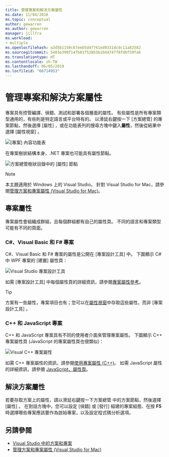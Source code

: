 ```yaml
---
title: 管理專案和解決方案屬性
ms.date: 11/04/2016
ms.topic: conceptual
author: gewarren
ms.author: gewarren
manager: jillfra
ms.workload:
- multiple
ms.openlocfilehash: a3d5b1150c67eeb5d47741ed9331dcdc11a82582
ms.sourcegitcommit: 5483e399f14fb01f528b3b194474778fd6f59fa6
ms.translationtype: HT
ms.contentlocale: zh-TW
ms.lasthandoff: 06/05/2019
ms.locfileid: "66714953"
---
```

# <a name="manage-project-and-solution-properties"></a>管理專案和解決方案屬性

專案具有控管編譯、偵錯、測試和部署各個層面的屬性。 有些屬性是所有專案類型通用的，有些則是特定語言或平台特有的。 以滑鼠右鍵按一下 [方案總管]  的專案節點，然後選擇 [屬性]  ，或在功能表列的搜尋方塊中鍵入**屬性**，然後從結果中選擇 [屬性視窗]  。

![[專案] 內容功能表](../ide/media/vs2015_proj_prop_menu.gif)

在專案樹狀結構本身，.NET 專案也可能具有屬性節點。

![方案總管樹狀目錄中的 [屬性] 節點](../ide/media/vs2015_props_se.png)

> [!NOTE]
> 本主題適用於 Windows 上的 Visual Studio。 針對 Visual Studio for Mac，請參閱[管理方案和專案屬性 (Visual Studio for Mac)](/visualstudio/mac/managing-solutions-and-project-properties)。

## <a name="project-properties"></a>專案屬性

專案屬性會組織成群組，且每個群組都有自己的屬性頁。 不同的語言和專案類型可能有不同的頁面。

### <a name="c-visual-basic-and-f-projects"></a>C#、Visual Basic 和 F# 專案

C#、Visual Basic 和 F# 專案的屬性是公開在 [專案設計工具]  中。 下圖顯示 C# 中 WPF 專案的 [建置]  屬性頁：

![Visual Studio 專案設計工具](../ide/media/vs2015_proppage_build.png)

如需 [專案設計工具]  中每個屬性頁的詳細資訊，請參閱[專案屬性參考](../ide/reference/project-properties-reference.md)。

> [!TIP]
> 方案有一些屬性，專案項目也有；您可以在[屬性視窗](../ide/reference/properties-window.md)中存取這些屬性，而非 [專案設計工具]  。

### <a name="c-and-javascript-projects"></a>C++ 和 JavaScript 專案

C++ 和 JavaScript 專案具有不同的使用者介面來管理專案屬性。 下圖顯示 C++ 專案屬性頁 (JavaScript 的專案屬性頁也很類似)：

![Visual C&#43;&#43; 專案屬性](../ide/media/vs2015_projprops_cpp.png)

如需 C++ 專案屬性的資訊，請參閱[使用專案屬性 (C++)](/cpp/build/working-with-project-properties)。 如需 JavaScript 屬性的詳細資訊，請參閱 [JavaScript、屬性頁](../ide/reference/property-pages-javascript.md)。

## <a name="solution-properties"></a>解決方案屬性

若要存取方案上的屬性，請以滑鼠右鍵按一下方案總管  中的方案節點，然後選擇 [屬性]  。 在對話方塊中，您可以設定 [偵錯]  或 [發行]  組建的專案組態、在按 **F5** 時選擇哪些專案應該要作為啟始專案，以及設定程式碼分析選項。

## <a name="see-also"></a>另請參閱

- [Visual Studio 中的方案和專案](../ide/solutions-and-projects-in-visual-studio.md)
- [管理方案和專案屬性 (Visual Studio for Mac)](/visualstudio/mac/managing-solutions-and-project-properties)
